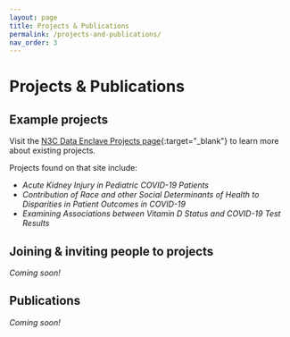 ```yaml
---
layout: page
title: Projects & Publications
permalink: /projects-and-publications/
nav_order: 3
---
```


# Projects & Publications

## Example projects
Visit the [N3C Data Enclave Projects page](https://covid.cd2h.org/enclave_projects){:target="_blank"} to learn more about existing projects.

Projects found on that site include:
* _Acute Kidney Injury in Pediatric COVID-19 Patients_
* _Contribution of Race and other Social Determinants of Health to Disparities in Patient Outcomes in COVID-19_
* _Examining Associations between Vitamin D Status and COVID-19 Test Results_

## Joining & inviting people to projects
*Coming soon!*

## Publications
*Coming soon!*
